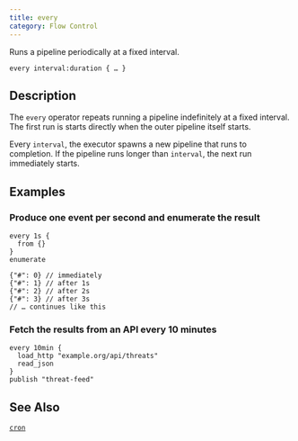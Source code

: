 ```yaml
---
title: every
category: Flow Control
---
```


Runs a pipeline periodically at a fixed interval.

```tql
every interval:duration { … }
```

## Description

The `every` operator repeats running a pipeline indefinitely at a fixed
interval. The first run is starts directly when the outer pipeline itself
starts.

Every `interval`, the executor spawns a new pipeline that runs to completion. If
the pipeline runs longer than `interval`, the next run immediately starts.

## Examples

### Produce one event per second and enumerate the result

```tql
every 1s {
  from {}
}
enumerate
```

```tql
{"#": 0} // immediately
{"#": 1} // after 1s
{"#": 2} // after 2s
{"#": 3} // after 3s
// … continues like this
```

### Fetch the results from an API every 10 minutes

```tql
every 10min {
  load_http "example.org/api/threats"
  read_json
}
publish "threat-feed"
```

## See Also

[`cron`](/reference/operators/cron)
